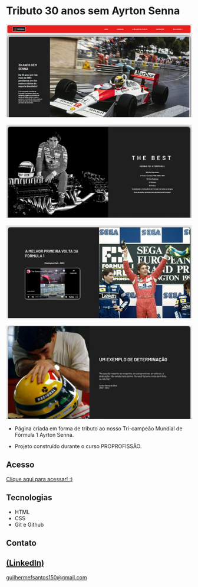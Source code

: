 # Tributo 30 anos sem Ayrton Senna

![preview](./Senna1.PNG)
<br>
<br>
![preview](./Senna2.PNG)
<br>
<br>
![preview](./Senna3.PNG)
<br>
<br>
![preview](./Senna4.PNG)
<br>
 
 - Página criada em forma de tributo ao nosso Tri-campeão Mundial de Fórmula 1 Ayrton Senna.
 
 - Projeto construído durante o curso PROPROFISSÃO.

## Acesso

 [Clique aqui para acessar! :)](https://tributo-senna-30-anos.vercel.app/)

## Tecnologias

- HTML
- CSS
- Git e Github

## Contato
[(LinkedIn)](https://www.linkedin.com/in/guilherme-freitas-9901a220b/)
-----
guilhermefsantos150@gmail.com
